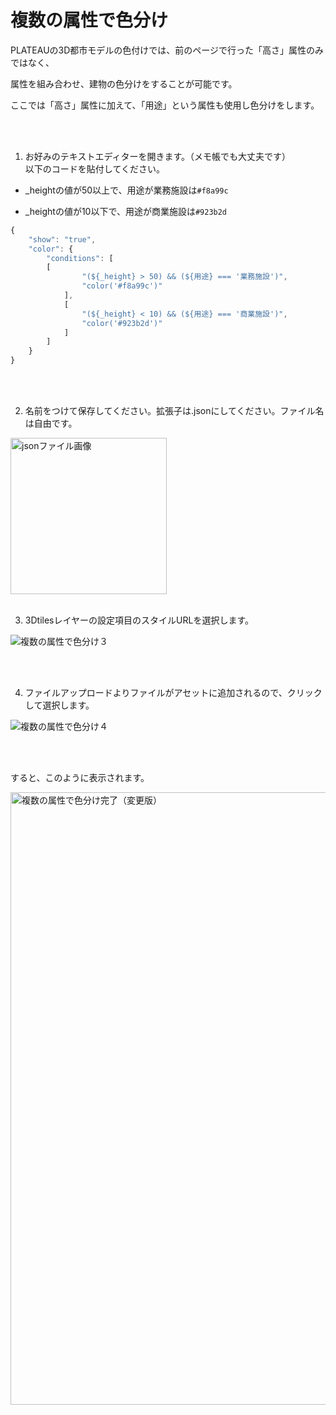 # 複数の属性で色分け

PLATEAUの3D都市モデルの色付けでは、前のページで行った「高さ」属性のみではなく、

属性を組み合わせ、建物の色分けをすることが可能です。

ここでは「高さ」属性に加えて、「用途」という属性も使用し色分けをします。

<br>
<br>

1. お好みのテキストエディターを開きます。（メモ帳でも大丈夫です）<br>以下のコードを貼付してください。

- _heightの値が50以上で、用途が業務施設は`#f8a99c`
  
- _heightの値が10以下で、用途が商業施設は`#923b2d`

```jsx
{
    "show": "true",
    "color": {
        "conditions": [
	    [
                "(${_height} > 50) && (${用途} === '業務施設')",
                "color('#f8a99c')"
            ],
            [
                "(${_height} < 10) && (${用途} === '商業施設')",
                "color('#923b2d')"
            ]
        ]
    }
}
```
<br>
<br>

2. 名前をつけて保存してください。拡張子は.jsonにしてください。ファイル名は自由です。

<img width="250" alt="jsonファイル画像" src="https://github.com/CS-eukarya/User-Manual-Japanese-/assets/154571156/fafb3960-19a3-429d-bbd8-0915ad47af33">

<br>
<br>

3. 3Dtilesレイヤーの設定項目のスタイルURLを選択します。


![複数の属性で色分け３](https://github.com/CS-eukarya/User-Manual-Japanese-/assets/154571156/a6dbf5ec-6410-47cf-a7b9-b33e28f44577)

<br>
<br>

4. ファイルアップロードよりファイルがアセットに追加されるので、クリックして選択します。


![複数の属性で色分け４](https://github.com/CS-eukarya/User-Manual-Japanese-/assets/154571156/0c4652eb-60f1-43aa-bacf-033abb8ccab9)

<br>
<br>

すると、このように表示されます。


<img width="980" alt="複数の属性で色分け完了（変更版）" src="https://github.com/CS-eukarya/User-Manual-Japanese-/assets/154571156/14724870-20b5-4d7a-8776-4f99bb53eddc">
